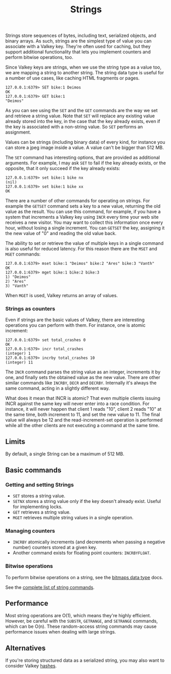 ﻿---
title: "Strings"
linkTitle: "Strings"
description: >
    Introduction to Strings
---

Strings store sequences of bytes, including text, serialized objects, and binary arrays.
As such, strings are the simplest type of value you can associate with
a Valkey key.
They're often used for caching, but they support additional functionality that lets you implement counters and perform bitwise operations, too.

Since Valkey keys are strings, when we use the string type as a value too,
we are mapping a string to another string. The string data type is useful
for a number of use cases, like caching HTML fragments or pages.

```valkey-cli
127.0.0.1:6379> SET bike:1 Deimos
OK
127.0.0.1:6379> GET bike:1
"Deimos"
```

As you can see using the `SET` and the `GET` commands are the way we set
and retrieve a string value. Note that `SET` will replace any existing value
already stored into the key, in the case that the key already exists, even if
the key is associated with a non-string value. So `SET` performs an assignment.

Values can be strings (including binary data) of every kind, for instance you
can store a jpeg image inside a value. A value can't be bigger than 512 MB.

The `SET` command has interesting options, that are provided as additional
arguments. For example, I may ask `SET` to fail if the key already exists,
or the opposite, that it only succeed if the key already exists:

```valkey-cli
127.0.0.1:6379> set bike:1 bike nx
(nil)
127.0.0.1:6379> set bike:1 bike xx
OK
```

There are a number of other commands for operating on strings. For example
the `GETSET` command sets a key to a new value, returning the old value as the
result. You can use this command, for example, if you have a
system that increments a Valkey key using `INCR`
every time your web site receives a new visitor. You may want to collect this
information once every hour, without losing a single increment.
You can `GETSET` the key, assigning it the new value of "0" and reading the
old value back.

The ability to set or retrieve the value of multiple keys in a single
command is also useful for reduced latency. For this reason there are
the `MSET` and `MGET` commands:

```valkey-cli
127.0.0.1:6379> mset bike:1 "Deimos" bike:2 "Ares" bike:3 "Vanth"
OK
127.0.0.1:6379> mget bike:1 bike:2 bike:3
1) "Deimos"
2) "Ares"
3) "Vanth"
```

When `MGET` is used, Valkey returns an array of values.

### Strings as counters
Even if strings are the basic values of Valkey, there are interesting operations
you can perform with them. For instance, one is atomic increment:

```valkey-cli
127.0.0.1:6379> set total_crashes 0
OK
127.0.0.1:6379> incr total_crashes
(integer) 1
127.0.0.1:6379> incrby total_crashes 10
(integer) 11
```

The `INCR` command parses the string value as an integer,
increments it by one, and finally sets the obtained value as the new value.
There are other similar commands like `INCRBY`,
`DECR` and `DECRBY`. Internally it's
always the same command, acting in a slightly different way.

What does it mean that INCR is atomic?
That even multiple clients issuing INCR against
the same key will never enter into a race condition. For instance, it will never
happen that client 1 reads "10", client 2 reads "10" at the same time, both
increment to 11, and set the new value to 11. The final value will always be
12 and the read-increment-set operation is performed while all the other
clients are not executing a command at the same time.


## Limits

By default, a single String can be a maximum of 512 MB.

## Basic commands

### Getting and setting Strings

* `SET` stores a string value.
* `SETNX` stores a string value only if the key doesn't already exist. Useful for implementing locks.
* `GET` retrieves a string value.
* `MGET` retrieves multiple string values in a single operation.

### Managing counters

* `INCRBY` atomically increments (and decrements when passing a negative number) counters stored at a given key.
* Another command exists for floating point counters: `INCRBYFLOAT`.

### Bitwise operations

To perform bitwise operations on a string, see the [bitmaps data type](bitmaps.md) docs.

See the [complete list of string commands](../commands/#string).

## Performance

Most string operations are O(1), which means they're highly efficient.
However, be careful with the `SUBSTR`, `GETRANGE`, and `SETRANGE` commands, which can be O(n).
These random-access string commands may cause performance issues when dealing with large strings.

## Alternatives

If you're storing structured data as a serialized string, you may also want to consider Valkey [hashes](hashes.md).
